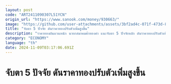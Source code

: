 ```yaml
---
layout: post
code: "ART2411090307L51YCN"
origin_url: "https://www.sanook.com/money/930663/"
image: "https://github.com/user-attachments/assets/3bf2ad4c-071f-473d-8a08-9c4f16deef1d"
title: "จับตา 5 ปัจจัย ดันราคาทองปรับตัวเพิ่มสูงขึ้น"
description: "ราคาทองผันผวนหนัก นายกสมาคมค้าทองคำ แนะจับตา 5 ปัจจัยหลัก ดันราคาทองปรับตัวเพิ่มขึ้นหลังจากนี้"
category: "ECONOMY"
language: "th"
date: 2024-11-09T03:17:06.691Z
---
```


# จับตา 5 ปัจจัย ดันราคาทองปรับตัวเพิ่มสูงขึ้น